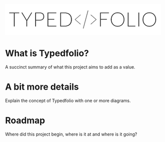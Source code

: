 ![logo](https://raw.githubusercontent.com/typedfolio/.github/main/profile/assets/logo.svg)

# What is Typedfolio?

A succinct summary of what this project aims to add as a value.

# A bit more details

Explain the concept of Typedfolio with one or more diagrams.

# Roadmap

Where did this project begin, where is it at and where is it going?
